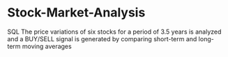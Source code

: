 # Stock-Market-Analysis
SQL
The price variations of six stocks for a period of 3.5 years is analyzed and a BUY/SELL signal is generated by comparing short-term and long-term moving averages
